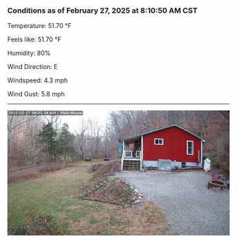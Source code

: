 ### Conditions as of February 27, 2025 at 8:10:50 AM CST 

Temperature: 51.70 &deg;F

Feels like: 51.70 &deg;F

Humidity: 80%

Wind Direction: E

Windspeed: 4.3 mph

Wind Gust: 5.8 mph

---

<img src="./images/latest.jpeg"/>

